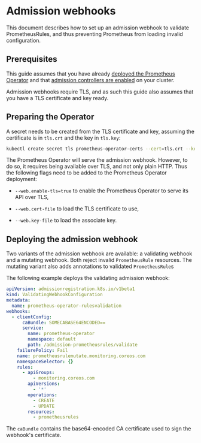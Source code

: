 # Admission webhooks

This document describes how to set up an admission webhook to validate
PrometheusRules, and thus preventing Prometheus from loading invalid
configuration.

## Prerequisites

This guide assumes that you have already [deployed the Prometheus
Operator](Documentation/user-guides/getting-started.md) and that [admission
controllers are
enabled](https://kubernetes.io/docs/reference/access-authn-authz/admission-controllers/#how-do-i-turn-on-an-admission-controller)
on your cluster.

Admission webhooks require TLS, and as such this guide also assumes that you
have a TLS certificate and key ready.

## Preparing the Operator

A secret needs to be created from the TLS certificate and key, assuming the
certificate is in `tls.crt` and the key in `tls.key`:

```bash
kubectl create secret tls prometheus-operator-certs --cert=tls.crt --key=tls.key
```

The Prometheus Operator will serve the admission webhook. However, to do so, it
requires being available over TLS, and not only plain HTTP. Thus the following
flags need to be added to the Prometheus Operator deployment:

* `--web.enable-tls=true` to enable the Prometheus Operator to serve its API
  over TLS,

* `--web.cert-file` to load the TLS certificate to use,

* `--web.key-file` to load the associate key.

## Deploying the admission webhook

Two variants of the admission webhook are available: a validating webhook and a
mutating webhook. Both reject invalid `PrometheusRule` resources. The mutating
variant also adds annotations to validated `PrometheusRule`s

The following example deploys the validating admission webhook:

```yaml
apiVersion: admissionregistration.k8s.io/v1beta1
kind: ValidatingWebhookConfiguration
metadata:
  name: prometheus-operator-rulesvalidation
webhooks:
  - clientConfig:
      caBundle: SOMECABASE64ENCODED==
      service:
        name: prometheus-operator
        namespace: default
        path: /admission-prometheusrules/validate
    failurePolicy: Fail
    name: prometheusrulemutate.monitoring.coreos.com
    namespaceSelector: {}
    rules:
      - apiGroups:
          - monitoring.coreos.com
        apiVersions:
          - '*'
        operations:
          - CREATE
          - UPDATE
        resources:
          - prometheusrules
```

The `caBundle` contains the base64-encoded CA certificate used to sign the
webhook's certificate.
